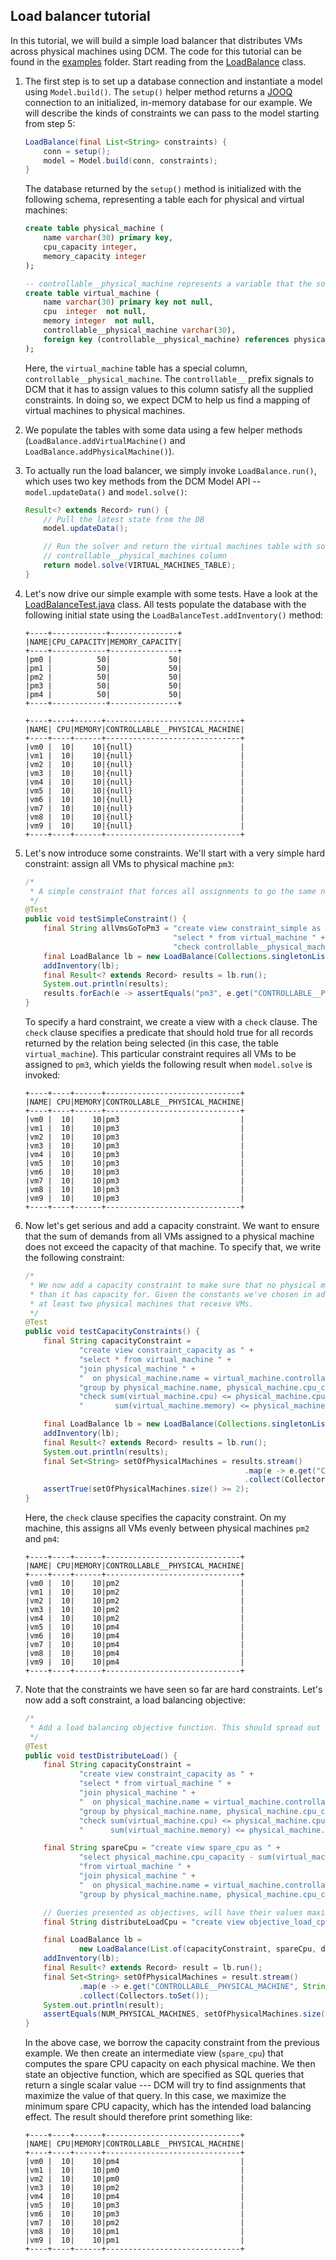 ## Load balancer tutorial

In this tutorial, we will build 
a simple load balancer that distributes VMs across physical machines using DCM.
The code for this tutorial can be found in the [examples](../examples/) folder.
Start reading from the 
[LoadBalance](../examples/src/main/java/com/vmware/dcm/examples/LoadBalance.java) class.

1. The first step is to set up a database connection and instantiate a model using
   `Model.build()`. The `setup()` helper method returns a [JOOQ](https://github.com/jooq/) connection to an 
   initialized, in-memory database for our example. We will describe the kinds of constraints we can pass to the 
   model starting from step 5:

   <!-- embedme ../examples/src/main/java/com/vmware/dcm/examples/LoadBalance.java#L41-L44 -->
   ```java
   LoadBalance(final List<String> constraints) {
       conn = setup();
       model = Model.build(conn, constraints);
   }
   ```

   The database returned by the `setup()` method is initialized with the following schema, representing a 
   table each for physical and virtual machines:

    <!-- embedme ../examples/src/main/resources/schema.sql#L5-L18 -->
   ```sql
   create table physical_machine (
       name varchar(30) primary key,
       cpu_capacity integer,
       memory_capacity integer
   );
   
   -- controllable__physical_machine represents a variable that the solver will assign values to
   create table virtual_machine (
       name varchar(30) primary key not null,
       cpu  integer  not null,
       memory integer  not null,
       controllable__physical_machine varchar(30),
       foreign key (controllable__physical_machine) references physical_machine(name)
   );
   ```
   Here, the `virtual_machine` table has a special column, `controllable__physical_machine`. 
   The `controllable__` prefix signals to DCM that it has to
   assign values to this column  satisfy all the supplied constraints. In doing so, we expect DCM to help us
   find a mapping of virtual machines to physical machines. 

2. We populate the tables with some data using a few helper methods (`LoadBalance.addVirtualMachine()` and
   `LoadBalance.addPhysicalMachine()`).

3. To actually run the load balancer, we simply invoke `LoadBalance.run()`, which uses two key methods from the DCM
   Model API -- `model.updateData()` and `model.solve()`:

   <!-- embedme ../examples/src/main/java/com/vmware/dcm/examples/LoadBalance.java#L78-L85 -->
   ```java
   Result<? extends Record> run() {
       // Pull the latest state from the DB
       model.updateData();
   
       // Run the solver and return the virtual machines table with solver-identified values for the
       // controllable__physical_machines column
       return model.solve(VIRTUAL_MACHINES_TABLE);
   }
   ```

4. Let's now drive our simple example with some tests. Have a look at the 
   [LoadBalanceTest.java](../examples/src/test/java/com/vmware/dcm/examples/LoadBalanceTest.java) class.
   All tests populate the database with the following initial state using the `LoadBalanceTest.addInventory()` 
   method:
  
   ```
   +----+------------+---------------+
   |NAME|CPU_CAPACITY|MEMORY_CAPACITY|
   +----+------------+---------------+
   |pm0 |          50|             50|
   |pm1 |          50|             50|
   |pm2 |          50|             50|
   |pm3 |          50|             50|
   |pm4 |          50|             50|
   +----+------------+---------------+
   
   +----+----+------+------------------------------+
   |NAME| CPU|MEMORY|CONTROLLABLE__PHYSICAL_MACHINE|
   +----+----+------+------------------------------+
   |vm0 |  10|    10|{null}                        |
   |vm1 |  10|    10|{null}                        |
   |vm2 |  10|    10|{null}                        |
   |vm3 |  10|    10|{null}                        |
   |vm4 |  10|    10|{null}                        |
   |vm5 |  10|    10|{null}                        |
   |vm6 |  10|    10|{null}                        |
   |vm7 |  10|    10|{null}                        |
   |vm8 |  10|    10|{null}                        |
   |vm9 |  10|    10|{null}                        |
   +----+----+------+------------------------------+
   ```
 
5. Let's now introduce some constraints. We'll start with a very simple hard constraint: 
   assign all VMs to physical machine `pm3`:

   <!-- embedme ../examples/src/test/java/com/vmware/dcm/examples/LoadBalanceTest.java#L25-L38 -->
   ```java
   /*
    * A simple constraint that forces all assignments to go the same node
    */
   @Test
   public void testSimpleConstraint() {
       final String allVmsGoToPm3 = "create view constraint_simple as " +
                                    "select * from virtual_machine " +
                                    "check controllable__physical_machine = 'pm3'";
       final LoadBalance lb = new LoadBalance(Collections.singletonList(allVmsGoToPm3));
       addInventory(lb);
       final Result<? extends Record> results = lb.run();
       System.out.println(results);
       results.forEach(e -> assertEquals("pm3", e.get("CONTROLLABLE__PHYSICAL_MACHINE")));
   }
   ```
   To specify a hard constraint, we create a view with a `check` clause. The `check` clause
   specifies a predicate that should hold true for all records returned by the relation being selected (in this case,
   the table `virtual_machine`). This particular constraint requires all VMs to be assigned to `pm3`, which yields
   the following result when `model.solve` is invoked:

   ```
   +----+----+------+------------------------------+
   |NAME| CPU|MEMORY|CONTROLLABLE__PHYSICAL_MACHINE|
   +----+----+------+------------------------------+
   |vm0 |  10|    10|pm3                           |
   |vm1 |  10|    10|pm3                           |
   |vm2 |  10|    10|pm3                           |
   |vm3 |  10|    10|pm3                           |
   |vm4 |  10|    10|pm3                           |
   |vm5 |  10|    10|pm3                           |
   |vm6 |  10|    10|pm3                           |
   |vm7 |  10|    10|pm3                           |
   |vm8 |  10|    10|pm3                           |
   |vm9 |  10|    10|pm3                           |
   +----+----+------+------------------------------+
   ```

6. Now let's get serious and add a capacity constraint. We want to ensure that the
   sum of demands from all VMs assigned to a physical machine does not exceed the capacity of that machine. 
   To specify that, we write the following constraint:

   <!-- embedme ../examples/src/test/java/com/vmware/dcm/examples/LoadBalanceTest.java#L40-L64 -->
   ```java
   /*
    * We now add a capacity constraint to make sure that no physical machine is assigned more VMs
    * than it has capacity for. Given the constants we've chosen in addInventory(), there should be
    * at least two physical machines that receive VMs.
    */
   @Test
   public void testCapacityConstraints() {
       final String capacityConstraint =
               "create view constraint_capacity as " +
               "select * from virtual_machine " +
               "join physical_machine " +
               "  on physical_machine.name = virtual_machine.controllable__physical_machine " +
               "group by physical_machine.name, physical_machine.cpu_capacity, physical_machine.memory_capacity " +
               "check sum(virtual_machine.cpu) <= physical_machine.cpu_capacity and " +
               "       sum(virtual_machine.memory) <= physical_machine.memory_capacity";
   
       final LoadBalance lb = new LoadBalance(Collections.singletonList(capacityConstraint));
       addInventory(lb);
       final Result<? extends Record> results = lb.run();
       System.out.println(results);
       final Set<String> setOfPhysicalMachines = results.stream()
                                                    .map(e -> e.get("CONTROLLABLE__PHYSICAL_MACHINE", String.class))
                                                    .collect(Collectors.toSet());
       assertTrue(setOfPhysicalMachines.size() >= 2);
   }
   ```
   Here, the `check` clause specifies the capacity constraint. On my machine, this assigns all VMs evenly
   between physical machines `pm2` and `pm4`:
   ```
   +----+----+------+------------------------------+
   |NAME| CPU|MEMORY|CONTROLLABLE__PHYSICAL_MACHINE|
   +----+----+------+------------------------------+
   |vm0 |  10|    10|pm2                           |
   |vm1 |  10|    10|pm2                           |
   |vm2 |  10|    10|pm2                           |
   |vm3 |  10|    10|pm2                           |
   |vm4 |  10|    10|pm2                           |
   |vm5 |  10|    10|pm4                           |
   |vm6 |  10|    10|pm4                           |
   |vm7 |  10|    10|pm4                           |
   |vm8 |  10|    10|pm4                           |
   |vm9 |  10|    10|pm4                           |
   +----+----+------+------------------------------+
   ```  
   
7. Note that the constraints we have seen so far are hard constraints. Let's now add a soft constraint, a load balancing
   objective:
   
   <!-- embedme ../examples/src/test/java/com/vmware/dcm/examples/LoadBalanceTest.java#L66-L99 -->
   ```java
   /*
    * Add a load balancing objective function. This should spread out VMs across all physical machines.
    */
   @Test
   public void testDistributeLoad() {
       final String capacityConstraint =
               "create view constraint_capacity as " +
               "select * from virtual_machine " +
               "join physical_machine " +
               "  on physical_machine.name = virtual_machine.controllable__physical_machine " +
               "group by physical_machine.name, physical_machine.cpu_capacity, physical_machine.memory_capacity " +
               "check sum(virtual_machine.cpu) <= physical_machine.cpu_capacity and " +
               "      sum(virtual_machine.memory) <= physical_machine.memory_capacity";
   
       final String spareCpu = "create view spare_cpu as " +
               "select physical_machine.cpu_capacity - sum(virtual_machine.cpu) as cpu_spare " +
               "from virtual_machine " +
               "join physical_machine " +
               "  on physical_machine.name = virtual_machine.controllable__physical_machine " +
               "group by physical_machine.name, physical_machine.cpu_capacity";
   
       // Queries presented as objectives, will have their values maximized.
       final String distributeLoadCpu = "create view objective_load_cpu as select min(cpu_spare) from spare_cpu";
   
       final LoadBalance lb =
               new LoadBalance(List.of(capacityConstraint, spareCpu, distributeLoadCpu));
       addInventory(lb);
       final Result<? extends Record> result = lb.run();
       final Set<String> setOfPhysicalMachines = result.stream()
               .map(e -> e.get("CONTROLLABLE__PHYSICAL_MACHINE", String.class))
               .collect(Collectors.toSet());
       System.out.println(result);
       assertEquals(NUM_PHYSICAL_MACHINES, setOfPhysicalMachines.size());
   }
   ```  
      
   In the above case, we borrow the capacity constraint from the previous example. We then create an intermediate
   view (`spare_cpu`) that computes the spare CPU capacity on each physical machine. We then state an objective function, 
   which are specified as SQL queries that return a single scalar value --- DCM will try to find assignments that maximize 
   the value of that query. In this case, we maximize the minimum spare CPU capacity, which has the intended load
   balancing effect. The result should therefore print something like:
  
   ```
   +----+----+------+------------------------------+
   |NAME| CPU|MEMORY|CONTROLLABLE__PHYSICAL_MACHINE|
   +----+----+------+------------------------------+
   |vm0 |  10|    10|pm4                           |
   |vm1 |  10|    10|pm0                           |
   |vm2 |  10|    10|pm0                           |
   |vm3 |  10|    10|pm2                           |
   |vm4 |  10|    10|pm4                           |
   |vm5 |  10|    10|pm3                           |
   |vm6 |  10|    10|pm3                           |
   |vm7 |  10|    10|pm2                           |
   |vm8 |  10|    10|pm1                           |
   |vm9 |  10|    10|pm1                           |
   +----+----+------+------------------------------+
   ``` 
